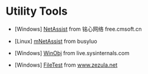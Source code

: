 # Utility Tools

- [Windows] [NetAssist](http://free.cmsoft.cn/download/cmsoft/assistant/netassist5.0.3.zip) from 铭心网络 free.cmsoft.cn

- [Linux] [mNetAssist](https://github.com/busyluo/NetAssistant) from  busyluo

- [Windows] [WinObj](https://live.sysinternals.com/) from live.sysinternals.com
- [Windows] [FileTest](http://www.zezula.net/en/fstools/filetest.html) from www.zezula.net

